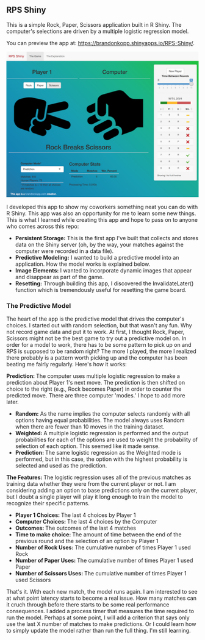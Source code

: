 <h2>RPS Shiny</h2>
 
<p>This is a simple Rock, Paper, Scissors application built in R Shiny. The computer's selections are driven by a multiple logistic regression model.</p>

<p>You can preview the app at: <a href="https://brandonkopp.shinyapps.io/RPS-Shiny/">https://brandonkopp.shinyapps.io/RPS-Shiny/</a>.</p>

![RPS UI Image](img/newRPS.png)

<p>I developed this app to show my coworkers something neat you can do with R Shiny.  This app was also an opportunity for me to learn some new things. This is what I learned while creating this app and hope to pass on to anyone who comes across this repo:</p>

- <b>Persistent Storage:</b> This is the first app I've built that collects and stores data on the Shiny server (oh, by the way, your matches against the computer were recorded in a data file).
- <b>Predictive Modeling:</b> I wanted to build a predictive model into an application. How the model works is explained below.
- <b>Image Elements:</b> I wanted to incorporate dynamic images that appear and disappear as part of the game.
- <b>Resetting:</b> Through building this app, I discovered the InvalidateLater() function which is tremendously useful for resetting the game board.

<h3>The Predictive Model</h3>

<p>The heart of the app is the predictive model that drives the computer's choices.  I started out with random selection, but that wasn't any fun. Why not record game data and put it to work. At first, I thought Rock, Paper, Scissors might not be the best game to try out a predictive model on. In order for a model to work, there has to be some pattern to pick up on and RPS is supposed to be random right?  The more I played, the more I realized there probably is a pattern worth picking up and the computer has been beating me fairly regularly. Here's how it works:</p>

<p><b>Prediction: </b> The computer uses multiple logistic regression to make a prediction about Player 1's next move. The prediction is then shifted on choice to the right (e.g., Rock becomes Paper) in order to counter the predicted move.  There are three computer 'modes.'  I hope to add more later.</p>

- <b>Random:</b> As the name implies the computer selects randomly with all options having equal probabilities. The model always uses Random when there are fewer than 10 moves in the training dataset.
- <b>Weighted: </b>A multiple logistic regression is performed and the output probabilities for each of the options are used to weight the probability of selection of each option. This seemed like it made sense.
- <b>Prediction: </b>The same logistic regression as the Weighted mode is performed, but in this case, the option with the highest probability is selected and used as the prediction.

<p><b>The Features: </b> The logistic regression uses all of the previous matches as training data whether they were from the current player or not. I am considering adding an option to base predictions only on the current player, but I doubt a single player will play it long enough to train the model to recognize their specific patterns.</p>

- <b>Player 1 Choices: </b>The last 4 choices by Player 1
- <b>Computer Choices: </b>The last 4 choices by the Computer
- <b>Outcomes: </b>The outcomes of the last 4 matches
- <b>Time to make choice: </b>The amount of time between the end of the previous round and the selection of an option by Player 1
- <b>Number of Rock Uses: </b>The cumulative number of times Player 1 used Rock
- <b>Number of Paper Uses: </b>The cumulative number of times Player 1 used Paper
- <b>Number of Scissors Uses: </b>The cumulative number of times Player 1 used Scissors

<p>That's it. With each new match, the model runs again. I am interested to see at what point latency starts to become a real issue. How many matches can it cruch through before there starts to be some real performance consequences. I added a process timer that measures the time required to run the model.  Perhaps at some point, I will add a criterion that says only use the last X number of matches to make predictions. Or I could learn how to simply update the model rather than run the full thing. I'm still learning.</p>
